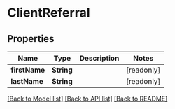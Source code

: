 # ClientReferral

## Properties
Name | Type | Description | Notes
------------ | ------------- | ------------- | -------------
**firstName** | **String** |  | [readonly] 
**lastName** | **String** |  | [readonly] 

[[Back to Model list]](../README.md#documentation-for-models) [[Back to API list]](../README.md#documentation-for-api-endpoints) [[Back to README]](../README.md)


